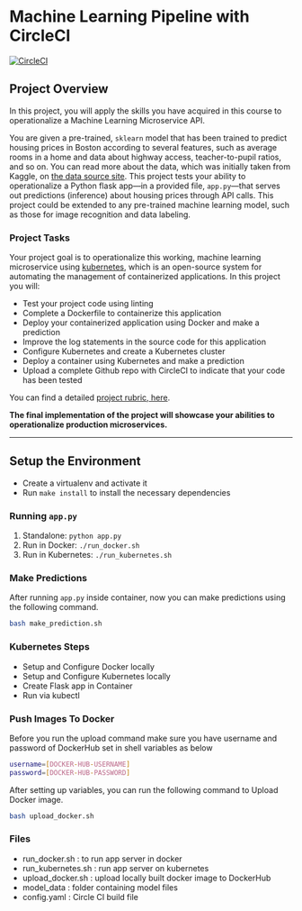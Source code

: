 # Machine Learning Pipeline with CircleCI

[![CircleCI](https://circleci.com/gh/DSdatsme/ML-circleci-integration.svg?style=svg)](https://circleci.com/gh/DSdatsme/ML-circleci-integration)

## Project Overview

In this project, you will apply the skills you have acquired in this course to operationalize a Machine Learning Microservice API.

You are given a pre-trained, `sklearn` model that has been trained to predict housing prices in Boston according to several features, such as average rooms in a home and data about highway access, teacher-to-pupil ratios, and so on. You can read more about the data, which was initially taken from Kaggle, on [the data source site](https://www.kaggle.com/c/boston-housing). This project tests your ability to operationalize a Python flask app—in a provided file, `app.py`—that serves out predictions (inference) about housing prices through API calls. This project could be extended to any pre-trained machine learning model, such as those for image recognition and data labeling.

### Project Tasks

Your project goal is to operationalize this working, machine learning microservice using [kubernetes](https://kubernetes.io/), which is an open-source system for automating the management of containerized applications. In this project you will:

* Test your project code using linting
* Complete a Dockerfile to containerize this application
* Deploy your containerized application using Docker and make a prediction
* Improve the log statements in the source code for this application
* Configure Kubernetes and create a Kubernetes cluster
* Deploy a container using Kubernetes and make a prediction
* Upload a complete Github repo with CircleCI to indicate that your code has been tested

You can find a detailed [project rubric, here](https://review.udacity.com/#!/rubrics/2576/view).

**The final implementation of the project will showcase your abilities to operationalize production microservices.**

---

## Setup the Environment

* Create a virtualenv and activate it
* Run `make install` to install the necessary dependencies

### Running `app.py`

1. Standalone:  `python app.py`
2. Run in Docker:  `./run_docker.sh`
3. Run in Kubernetes:  `./run_kubernetes.sh`

### Make Predictions

After running `app.py` inside container, now you can make predictions using the following command.

```bash
bash make_prediction.sh
```

### Kubernetes Steps

* Setup and Configure Docker locally
* Setup and Configure Kubernetes locally
* Create Flask app in Container
* Run via kubectl

### Push Images To Docker

Before you run the upload command make sure you have username and password of DockerHub set in shell variables as below

```bash
username=[DOCKER-HUB-USERNAME]
password=[DOCKER-HUB-PASSWORD]
```

After setting up variables, you can run the following command to Upload Docker image.

```bash
bash upload_docker.sh
```

### Files

* run_docker.sh : to run app server in docker
* run_kubernetes.sh : run app server on kubernetes
* upload_docker.sh : upload locally built docker image to DockerHub
* model_data : folder containing model files
* config.yaml : Circle CI build file
